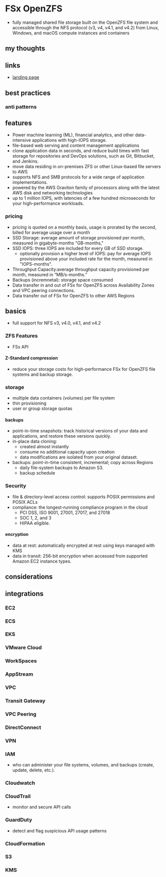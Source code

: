 # FSx OpenZFS

- fully managed shared file storage built on the OpenZFS file system and accessible through the NFS protocol (v3, v4, v4.1, and v4.2) from Linux, Windows, and macOS compute instances and containers

## my thoughts

## links

- [landing page](https://aws.amazon.com/fsx/openzfs/)

## best practices

### anti patterns

## features

- Power machine learning (ML), financial analytics, and other data-intensive applications with high-IOPS storage.
- file-based web serving and content management applications
- clone application data in seconds, and reduce build times with fast storage for repositories and DevOps solutions, such as Git, Bitbucket, and Jenkins.
- move data residing in on-premises ZFS or other Linux-based file servers to AWS
- supports NFS and SMB protocols for a wide range of application implementations.
- powered by the AWS Graviton family of processors along with the latest AWS disk and networking technologies
- up to 1 million IOPS, with latencies of a few hundred microseconds for your high-performance workloads.

### pricing

- pricing is quoted on a monthly basis, usage is prorated by the second, billed for average usage over a month
- SSD Storage: average amount of storage provisioned per month, measured in gigabyte-months "GB-months,"
- SSD IOPS: three IOPS are included for every GB of SSD storage.
  - optionally provision a higher level of IOPS: pay for average IOPS provisioned above your included rate for the month, measured in "IOPS-months".
- Throughput Capacity:average throughput capacity provisioned per month, measured in “MB/s-months.”
- Backups (incremnetal): storage space consumed
- Data transfer in and out of FSx for OpenZFS across Availability Zones and VPC peering connections.
- Data transfer out of FSx for OpenZFS to other AWS Regions

## basics

- full support for NFS v3, v4.0, v4.1, and v4.2

### ZFS Features

- FSx API

#### Z-Standard compression

- reduce your storage costs for high-performance FSx for OpenZFS file systems and backup storage.

### storage

- multiple data containers (volumes) per file system
- thin provisioning
- user or group storage quotas

#### backups

- point-in-time snapshots: track historical versions of your data and applications, and restore these versions quickly.
- in-place data cloning:
  - created almost instantly
  - consume no additional capacity upon creation
  - data modifications are isolated from your original dataset.
- backups: point-in-time consistent, incremental; copy across Regions
  - daily file-system backups to Amazon S3.
  - backup schedule

### Security

- file & directory-level access control: supports POSIX permissions and POSIX ACLs
- compliance: the longest-running compliance program in the cloud
  - PCI DSS, ISO 9001, 27001, 27017, and 27018
  - SOC 1, 2, and 3
  - HIPAA eligible.

#### encryption

- data at rest: automatically encrypted at rest using keys managed with KMS
- data in transit: 256-bit encryption when accessed from supported Amazon EC2 instance types.

## considerations

## integrations

### EC2

### ECS

### EKS

### VMware Cloud

### WorkSpaces

### AppStream

### VPC

### Transit Gateway

### VPC Peering

### DirectConnect

### VPN

### IAM

- who can administer your file systems, volumes, and backups (create, update, delete, etc.).

### Cloudwatch

### CloudTrail

- monitor and secure API calls

### GuardDuty

- detect and flag suspicious API usage patterns

### CloudFormation

### S3

### KMS
